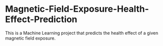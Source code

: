 # Magnetic-Field-Exposure-Health-Effect-Prediction
This is a Machine Learning project that predicts the health effect of a given magnetic field exposure.
